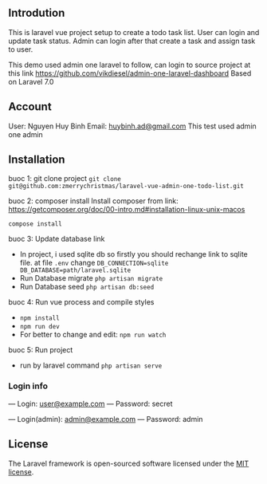 ## Introdution
This is laravel vue project setup to create a todo task list.
User can login and update task status.
Admin can login after that create a task and assign task to user.

This demo used admin one laravel to follow, can login to source project at this link
https://github.com/vikdiesel/admin-one-laravel-dashboard
Based on Laravel 7.0
## Account
User: Nguyen Huy Binh
Email: huybinh.ad@gmail.com
This test used admin one admin
## Installation
buoc 1: git clone project
`git clone git@github.com:zmerrychristmas/laravel-vue-admin-one-todo-list.git`

buoc 2: composer install
Install composer from link: https://getcomposer.org/doc/00-intro.md#installation-linux-unix-macos

`compose install`

buoc 3: Update database link
- In project, i used sqlite db so firstly you should rechange link to sqlite file.
at file `.env` change
`
DB_CONNECTION=sqlite
DB_DATABASE=path/laravel.sqlite
`
- Run Database migrate
`php artisan migrate`
- Run Database seed
`php artisan db:seed`

buoc 4: Run vue process and compile styles
- `npm install`
- `npm run dev`
- For better to change and edit: `npm run watch`

buoc 5: Run project
- run by laravel command
`php artisan serve`
### Login info
— Login: user@example.com
— Password: secret

— Login(admin): admin@example.com
— Password: admin
## License

The Laravel framework is open-sourced software licensed under the [MIT license](https://opensource.org/licenses/MIT).
